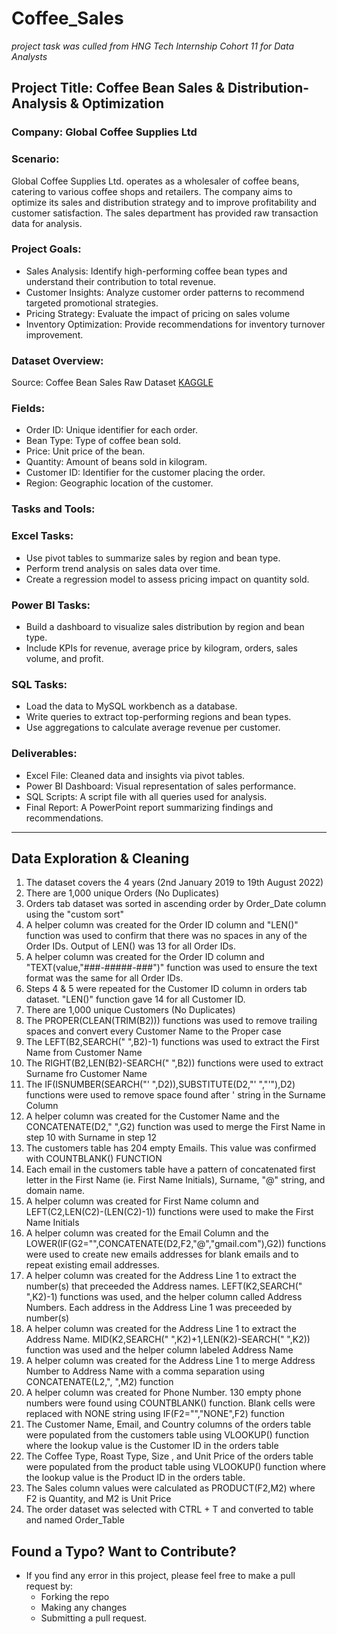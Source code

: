# Coffee_Sales
*project task was culled from HNG Tech Internship Cohort 11 for Data Analysts*

## Project Title: Coffee Bean Sales & Distribution- Analysis & Optimization
### Company: Global Coffee Supplies Ltd

### Scenario:
Global Coffee Supplies Ltd. operates as a wholesaler of coffee beans, catering to various coffee shops and retailers. The company aims to optimize its sales and distribution strategy and to improve profitability and customer satisfaction. The sales department has provided raw transaction data for analysis.

### Project Goals:
- Sales Analysis: Identify high-performing coffee bean types and understand their contribution to total revenue.
- Customer Insights: Analyze customer order patterns to recommend targeted promotional strategies.
- Pricing Strategy: Evaluate the impact of pricing on sales volume
- Inventory Optimization: Provide recommendations for inventory turnover improvement.

### Dataset Overview:
Source: Coffee Bean Sales Raw Dataset [KAGGLE](https://www.kaggle.com/datasets/saadharoon27/coffee-bean-sales-raw-dataset)

### Fields:
- Order ID: Unique identifier for each order.
- Bean Type: Type of coffee bean sold.
- Price: Unit price of the bean.
- Quantity: Amount of beans sold in kilogram.
- Customer ID: Identifier for the customer placing the order.
- Region: Geographic location of the customer.

### Tasks and Tools:

### Excel Tasks:
- Use pivot tables to summarize sales by region and bean type.
- Perform trend analysis on sales data over time.
- Create a regression model to assess pricing impact on quantity sold.
### Power BI Tasks:
- Build a dashboard to visualize sales distribution by region and bean type.
- Include KPIs for revenue, average price by kilogram, orders, sales volume, and profit.
### SQL Tasks:
- Load the data to MySQL workbench as a database.
- Write queries to extract top-performing regions and bean types.
- Use aggregations to calculate average revenue per customer.

### Deliverables:
- Excel File: Cleaned data and insights via pivot tables.
- Power BI Dashboard: Visual representation of sales performance.
- SQL Scripts: A script file with all queries used for analysis.
- Final Report: A PowerPoint report summarizing findings and recommendations.
--- 
## Data Exploration & Cleaning

1. The dataset covers the 4 years (2nd January 2019 to 19th August 2022)
2. There are 1,000 unique Orders (No Duplicates)
3. Orders tab dataset was sorted in ascending order by Order_Date column using the "custom sort"
4. A helper column was created for the Order ID column and "LEN()" function was used to confirm that there was no spaces in any of the Order IDs. Output of LEN() was 13 for all Order IDs.
5. A helper column was created for the Order ID column and "TEXT(value,"###-#####-###")" function was used to ensure the text format was the same for all Order IDs.
6. Steps 4 & 5 were repeated for the Customer ID column in orders tab dataset. "LEN()" function gave 14 for all Customer ID.
7. There are 1,000 unique Customers (No Duplicates)
8. The PROPER(CLEAN(TRIM(B2))) functions was used to remove trailing spaces and convert every Customer Name to the Proper case
9. The LEFT(B2,SEARCH(" ",B2)-1) functions was used to extract the First Name from Customer Name
10. The RIGHT(B2,LEN(B2)-SEARCH(" ",B2)) functions were used to extract Surname fro Customer Name
11. The IF(ISNUMBER(SEARCH("' ",D2)),SUBSTITUTE(D2,"' ","'"),D2) functions were used to remove space found after ' string in the Surname Column
12. A helper column was created for the Customer Name and the CONCATENATE(D2," ",G2) function was used to merge the First Name in step 10 with Surname in step 12
13. The customers table has 204 empty Emails. This value was confirmed with COUNTBLANK() FUNCTION
14. Each email in the customers table have a pattern of concatenated first letter in the First Name (ie. First Name Initials), Surname, "@" string, and domain name.
15. A helper column was created for First Name column and LEFT(C2,LEN(C2)-(LEN(C2)-1)) functions were used to make the First Name Initials
16. A helper column was created for the Email Column and the LOWER(IF(G2="",CONCATENATE(D2,F2,"@","gmail.com"),G2)) functions were used to create new emails addresses for blank emails and to repeat existing email addresses.
17. A helper column was created for the Address Line 1 to extract the number(s) that preceeded the Address names. LEFT(K2,SEARCH(" ",K2)-1) functions was used, and the helper column called Address Numbers. Each address in the Address Line 1 was preceeded by number(s)
18. A helper column was created for the Address Line 1 to extract the Address Name. MID(K2,SEARCH(" ",K2)+1,LEN(K2)-SEARCH(" ",K2)) function was used and the helper column labeled Address Name
19. A helper column was created for the Address Line 1 to merge Address Number to Address Name with a comma separation using CONCATENATE(L2,", ",M2) function
20. A helper column was created for Phone Number. 130 empty phone numbers were found using COUNTBLANK() function. Blank cells were replaced with NONE string using  IF(F2="","NONE",F2) function
21. The Customer Name, Email, and Country columns  of the orders table were populated from the customers table using VLOOKUP() function where the lookup value is the Customer ID in the orders table
22. The Coffee Type, Roast Type, Size , and Unit Price of the orders table were populated from the product table using VLOOKUP() function where the lookup value is the Product ID in the orders table.
23. The Sales column values were calculated as PRODUCT(F2,M2) where F2 is Quantity, and M2 is Unit Price
24. The order dataset was selected with CTRL + T and converted to table and named Order_Table

## Found a Typo? Want to Contribute?
- If you find any error in this project, please feel free to make a pull request by:
  - Forking the repo
  - Making any changes
  - Submitting a pull request.







